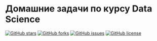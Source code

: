 # Домашние задачи по курсу Data Science 

[![GitHub stars](https://img.shields.io/github/stars/KKKutuzov/tms-ds.svg)](https://github.com/KKKutuzov/tms-ds/stargazers)
[![GitHub forks](https://img.shields.io/github/forks/KKKutuzov/tms-ds.svg)](https://github.com/KKKutuzov/tms-ds/network)
[![GitHub issues](https://img.shields.io/github/issues/KKKutuzov/tms-ds.svg)](https://github.com/KKKutuzov/tms-ds/issues)
[![GitHub license](https://img.shields.io/github/license/KKKutuzov/tms-ds.svg)](https://github.com/KKKutuzov/tms-ds/blob/master/LICENSE)



